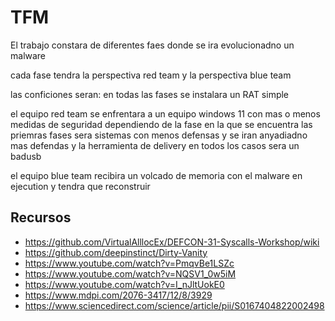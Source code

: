 # TFM

El trabajo constara de diferentes faes donde se ira evolucionadno un malware

cada fase tendra la perspectiva red team y la perspectiva blue team

las conficiones seran: en todas las fases se instalara un RAT simple

el equipo red team se enfrentara a un equipo windows 11 con mas o menos medidas
de seguridad dependiendo de la fase en la que se encuentra las priemras fases 
sera sistemas con menos defensas y se iran anyadiadno mas defendas y la herramienta 
de delivery en todos los casos sera un badusb

el equipo blue team recibira un volcado de memoria con el malware en ejecution
y tendra que reconstruir

## Recursos

- https://github.com/VirtualAlllocEx/DEFCON-31-Syscalls-Workshop/wiki
- https://github.com/deepinstinct/Dirty-Vanity
- https://www.youtube.com/watch?v=PmqvBe1LSZc
- https://www.youtube.com/watch?v=NQSV1_0w5iM
- https://www.youtube.com/watch?v=I_nJltUokE0
- https://www.mdpi.com/2076-3417/12/8/3929
- https://www.sciencedirect.com/science/article/pii/S0167404822002498